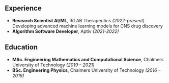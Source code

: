 ## Experience
- **Research Scientist AI/ML**, IRLAB Therapeutics *(2022-present)*  
  Developing advanced machine learning models for CNS drug discovery
- **Algorithm Software Developer**, Aptiv *(2021-2022)* 

## Education
- **MSc. Engineering Mathematics and Computational Science**, Chalmers University of Technology *(2019 – 2021)*
- **BSc. Engineering Physics**, Chalmers University of Technology *(2016 – 2019)*